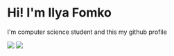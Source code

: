 <h1 class="name">Hi! I'm Ilya Fomko</h1>
<p>I'm computer science student and this my github profile</p>
 
![](https://github-profile-summary-cards.vercel.app/api/cards/stats?username=iffomko&theme=solarized_dark)
![](https://github-profile-summary-cards.vercel.app/api/cards/most-commit-language?username=iffomko&theme=solarized_dark)
